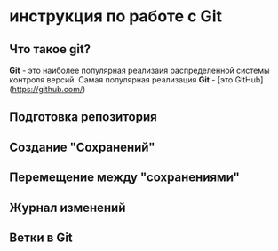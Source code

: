 # инструкция по работе с Git

## Что такое git?
**Git** - это наиболее популярная реализаия распределенной системы контроля версий. Самая популярная реализация **Git** - [это GitHub] (https://github.com/)

## Подготовка репозитория

## Создание "Сохранений"

## Перемещение между "сохранениями"

## Журнал изменений

## Ветки в Git